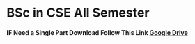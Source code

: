 # BSc in CSE All Semester
#### IF Need a Single Part Download Follow This Link [Google Drive](https://drive.google.com/drive/folders/1-UlSzAao9XcwNVxAkoYwrwb1nELDqGjO?usp=sharing)

